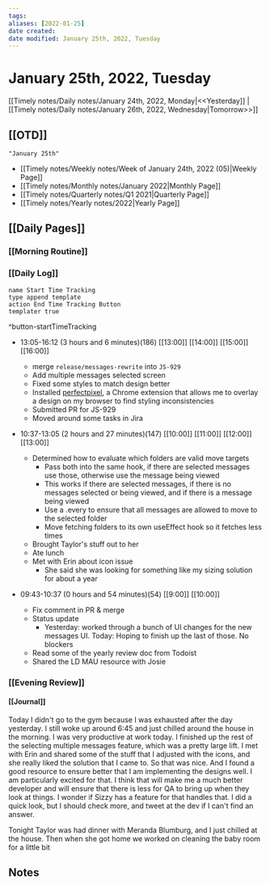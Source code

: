 ```yaml
---
tags:
aliases: [2022-01-25]
date created:
date modified: January 25th, 2022, Tuesday
---
```


# January 25th, 2022, Tuesday

[[Timely notes/Daily notes/January 24th, 2022, Monday|<<Yesterday]] | [[Timely notes/Daily notes/January 26th, 2022, Wednesday|Tomorrow>>]]

## [[OTD]]

```query
"January 25th"
```
- [[Timely notes/Weekly notes/Week of January 24th, 2022 (05)|Weekly Page]]
- [[Timely notes/Monthly notes/January 2022|Monthly Page]]
- [[Timely notes/Quarterly notes/Q1 2021|Quarterly Page]]
- [[Timely notes/Yearly notes/2022|Yearly Page]]

## [[Daily Pages]]

### [[Morning Routine]]

### [[Daily Log]]

```button
name Start Time Tracking
type append template
action End Time Tracking Button
templater true
```
^button-startTimeTracking

- 13:05-16:12 (3 hours and 6 minutes)(186) [[13:00]] [[14:00]] [[15:00]] [[16:00]]
	- merge `release/messages-rewrite` into `JS-929`
	- Add multiple messages selected screen
	- Fixed some styles to match design better
	- Installed [perfectpixel](https://www.welldonecode.com/perfectpixel/), a Chrome extension that allows me to overlay a design on my browser to find styling inconsistencies
	- Submitted PR for JS-929
	- Moved around some tasks in Jira

- 10:37-13:05 (2 hours and 27 minutes)(147) [[10:00]] [[11:00]] [[12:00]] [[13:00]]
	- Determined how to evaluate which folders are valid move targets
		- Pass both into the same hook, if there are selected messages use those, otherwise use the message being viewed
		- This works if there are selected messages, if there is no messages selected or being viewed, and if there is a message being viewed
		- Use a .every to ensure that all messages are allowed to move to the selected folder
		- Move fetching folders to its own useEffect hook so it fetches less times
	- Brought Taylor's stuff out to her
	- Ate lunch
	- Met with Erin about icon issue
		- She said she was looking for something like my sizing solution for about a year

- 09:43-10:37 (0 hours and 54 minutes)(54) [[9:00]] [[10:00]]
	- Fix comment in PR & merge
	- Status update
		- Yesterday: worked through a bunch of UI changes for the new messages UI.  Today: Hoping to finish up the last of those. No blockers
	- Read some of the yearly review doc from Todoist
	- Shared the LD MAU resource with Josie

### [[Evening Review]]

#### [[Journal]]

Today I didn't go to the gym because I was exhausted after the day yesterday. I still woke up around 6:45 and just chilled around the house in the morning. I was very productive at work today. I finished up the rest of the selecting multiple messages feature, which was a pretty large lift. I met with Erin and shared some of the stuff that I adjusted with the icons, and she really liked the solution that I came to. So that was nice. And I found a good resource to ensure better that I am implementing the designs well. I am particularly excited for that. I think that will make me a much better developer and will ensure that there is less for QA to bring up when they look at things. I wonder if Sizzy has a feature for that handles that. I did a quick look, but I should check more, and tweet at the dev if I can't find an answer.

Tonight Taylor was had dinner with Meranda Blumburg, and I just chilled at the house. Then when she got home we worked on cleaning the baby room for a little bit

## Notes
